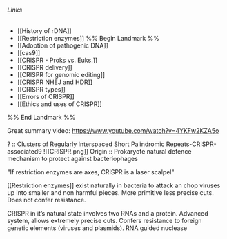 ###### Links
- [[History of rDNA]]
- [[Restriction enzymes]]
%% Begin Landmark %%
- [[Adoption of pathogenic DNA]]
- [[cas9]]
- [[CRISPR - Proks vs. Euks.]]
- [[CRISPR delivery]]
- [[CRISPR for genomic editing]]
- [[CRISPR NHEJ and HDR]]
- [[CRISPR types]]
- [[Errors of CRISPR]]
- [[Ethics and uses of CRISPR]]

%% End Landmark %%

Great summary video: https://www.youtube.com/watch?v=4YKFw2KZA5o

? :: Clusters of Regularly Interspaced Short Palindromic Repeats-CRISPR-associated9
![[CRISPR.png]]
Origin :: Prokaryote natural defence mechanism to protect against bacteriophages

"If restriction enzymes are axes, CRISPR is a laser scalpel"

[[Restriction enzymes]] exist naturally in bacteria to attack an chop viruses up into smaller and non harmful pieces. More primitive less precise cuts. Does not confer resistance.

CRISPR in it’s natural state involves two RNAs and a protein. Advanced system, allows extremely precise cuts. Confers resistance to foreign genetic elements (viruses and plasmids). RNA guided nuclease